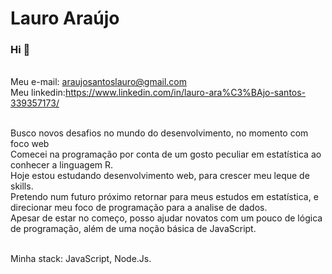 # Lauro Araújo

### Hi 👋


<br/>Meu e-mail: araujosantoslauro@gmail.com
<br/>Meu linkedin:https://www.linkedin.com/in/lauro-ara%C3%BAjo-santos-339357173/

<br/>Busco novos desafios no mundo do desenvolvimento, no momento com foco web
<br/>Comecei na programação por conta de um gosto peculiar em estatística ao conhecer a linguagem R.
<br/>Hoje estou estudando desenvolvimento web, para crescer meu leque de skills.
<br/>Pretendo num futuro próximo retornar para meus estudos em estatística, e direcionar meu foco de programação para a analise de dados.
<br/>Apesar de estar no começo, posso ajudar novatos com um pouco de lógica de programação, além de uma noção básica de JavaScript.

<br/>Minha stack: JavaScript, Node.Js.




<!--
**araujosantoslauro/araujosantoslauro** is a ✨ _special_ ✨ repository because its `README.md` (this file) appears on your GitHub profile.
Here are some ideas to get you started:

- 🔭 I’m currently working on ...
- 🌱 I’m currently learning ...
- 👯 I’m looking to collaborate on ...
- 🤔 I’m looking for help with ...
- 💬 Ask me about ...
- 📫 How to reach me: ...
- 😄 Pronouns: ...
- ⚡ Fun fact: ...
-->
